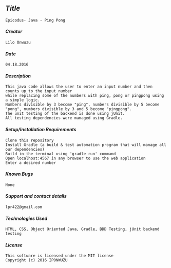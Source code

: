 ## _Title_
	Epicodus- Java - Ping Pong
	
#### _Creator_
	Lilo Onwuzu 
	
#### _Date_
	04.18.2016

#### _Description_
	This java code allows the user to enter an input number and then counts up to the input number
  	while replacing some of the numbers with ping, pong or pingpong using a simple logic. 
  	Numbers divisible by 3 become "ping", numbers divisible by 5 become "pong", numbers divisible by 3 and 5 become "pingpong".
	The unit testing of the backend is done using jUnit. 
	All testing dependencies were managed using Gradle. 

#### _Setup/Installation Requirements_	 
	Clone this repository
	Install Gradle (a build & test automation program that will manage all our dependencies)
	Build in the terminal using 'gradle run' command
 	Open localhost:4567 in any browser to use the web application
	Enter a desired number

#### _Known Bugs_
 	None

#### _Support and contact details_
	lpr422@gmail.com
	
#### _Technologies Used_
	HTML, CSS, Object Oriented Java, Gradle, BDD Testing, jUnit backend testing

#### _License_
	This software is licensed under the MIT license
	Copyright (c) 2016 IPONWUZU


